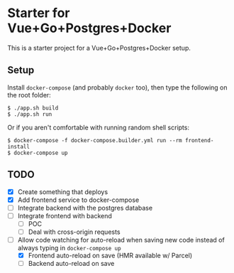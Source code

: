 # Starter for Vue+Go+Postgres+Docker

This is a starter project for a Vue+Go+Postgres+Docker setup.

## Setup

Install `docker-compose` (and probably `docker` too), then type the following on the root folder:

```shell
$ ./app.sh build
$ ./app.sh run
```

Or if you aren't comfortable with running random shell scripts:

```shell
$ docker-compose -f docker-compose.builder.yml run --rm frontend-install
$ docker-compose up
```

## TODO 

- [x] Create something that deploys
- [x] Add frontend service to docker-compose
- [ ] Integrate backend with the postgres database
- [ ] Integrate frontend with backend
  - [ ] POC
  - [ ] Deal with cross-origin requests
- [ ] Allow code watching for auto-reload when saving new code instead of always typing in `docker-compose up`
  - [x] Frontend auto-reload on save (HMR available w/ Parcel)
  - [ ] Backend auto-reload on save